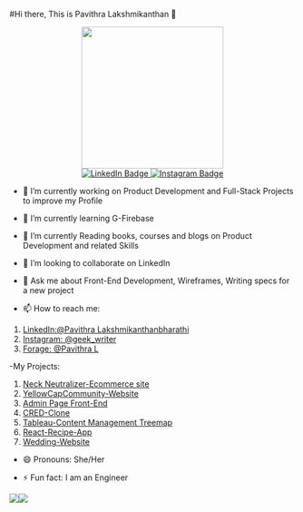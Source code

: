 #Hi there, This is Pavithra Lakshmikanthan 👋

<div id="header" align="center">
  <img src="https://media.giphy.com/media/9xBkeTB5XY1ahOqgMW/giphy.gif" width="250"/>
  <div id="badges">
  <a href="https://www.linkedin.com/in/pavithra-lakshmikanthabharathi-51a8ab1a3">
    <img src="https://img.shields.io/badge/LinkedIn-blue?style=for-the-badge&logo=linkedin&logoColor=white" alt="LinkedIn Badge"/>
  </a>
  <a href="instagram.com/geek_writer/?hl=en">
    <img src="https://img.shields.io/badge/Instagram-pink?style=for-the-badge&logo=instagram&logoColor=balck" alt="Instagram Badge"/>
  </a>
</div>
</div>



- 🔭 I’m currently working on Product Development and Full-Stack Projects to improve my Profile 

- 🌱 I’m currently learning G-Firebase
- 🌱 I’m currently Reading books, courses and blogs on Product Development and related Skills

- 👯 I’m looking to collaborate on LinkedIn

- 💬 Ask me about Front-End Development, Wireframes, Writing specs for a new project

- 📫 How to reach me: 
1. <a href="https://www.linkedin.com/in/pavithra-lakshmikanthabharathi-51a8ab1a3/"><i class="devicon-linkedin-plain colored"></i>LinkedIn:@Pavithra Lakshmikanthanbharathi</a>
2. [Instagram: @geek_writer](instagram.com/geek_writer/?hl=en)
3. [Forage: @Pavithra L](https://www.theforage.com/profile/YLuCTSvXiCv7w5YCB?ref=YLuCTSvXiCv7w5YCB)

-My Projects:
1. [Neck Neutralizer-Ecommerce site](https://neckneutraliser.com/)
2. [YellowCapCommunity-Website](https://yellowcapcommunity.in/)
3. [Admin Page Front-End](https://pavi-react-admin-page.netlify.app/)
4. [CRED-Clone](https://pavi-cred-clone.netlify.app/)
5. [Tableau-Content Management Treemap](https://public.tableau.com/shared/MXR6J3RFR?:display_count=y&:origin=viz_share_link)
6. [React-Recipe-App](https://pavi-react-recipe-app.netlify.app/)
7. [Wedding-Website](https://hwithk.netlify.app/)
- 😄 Pronouns: She/Her

- ⚡ Fun fact: I am an Engineer

<!-- <img src="https://raw.githubusercontent.com/<OWNER>/<OWNER>/master/<GIF_NAME>.gif" width="30px"> -->


<div>
<img  src="https://github-readme-stats.vercel.app/api/top-langs/?username=Pavithephenomenal&theme=dark"/><img  src="https://github-readme-stats.vercel.app/api?username=Pavithephenomenal&&show_icons=true&title_color=F76E11&icon_color=bb2acf&text_color=daf7dc&bg_color=151515"/>
</div>
